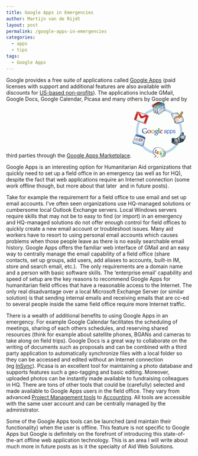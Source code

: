 ```yaml
---
title: Google Apps in Emergencies
author: Martijn van de Rijdt
layout: post
permalink: /google-apps-in-emergencies
categories:
  - apps
  - tips
tags:
  - Google Apps
---
```

Google provides a free suite of applications called [Google Apps][1] (paid licenses with support and additional features are also available with discounts for [US-based non-profits][2]). The applications include GMail, Google Docs, Google Calendar, Picasa and many others by Google and by third parties through the [Google Apps Marketplace][3].[![Google Apps Logo][4]][5]

 [1]: http://www.google.com/apps/intl/en/group/index.html "Google Apps web site"
 [2]: http://www.google.com/apps/intl/en/nonprofit/index.html "Google Apps for Non-Profits web site"
 [3]: http://www.google.com/enterprise/marketplace/ "Google Apps Marketplace"
 [4]: ../files/2010/12/Google-Apps-logo-150x150.png
 [5]: http://www.google.com/apps/intl/en/business/index.html

Google Apps is an interesting option for Humanitarian Aid organizations that quickly need to set up a field office in an emergency (as well as for HQ), despite the fact that web applications require an Internet connection (some work offline though, but more about that later  and in future posts).

Take for example the requirement for a field office to use email and set up email accounts. I’ve often seen organizations use HQ-managed solutions or cumbersome local Outlook Exchange servers. Local Windows servers require skills that may not be to easy to find (or import) in an emergency and HQ-managed solutions do not offer enough control for field offices to quickly create a new email account or troubleshoot issues. Many aid workers have to resort to using personal email accounts which causes problems when those people leave as there is no easily searchable email history. Google Apps offers the familiar web interface of GMail and an easy way to centrally manage the email capability of a field office (share contacts, set up groups, add users, add aliases to accounts, built-in IM, store and search email, etc.).  The only requirements are a domain name and a person with basic software skills. The ‘enterprise email’ capability and speed of setup are the key reasons to recommend Google Apps for humanitarian field offices that have a reasonable access to the Internet. The only real disadvantage over a local Microsoft Exchange Server (or similar solution) is that sending internal emails and receiving emails that are cc-ed to several people inside the same field office require more Internet traffic.

There is a wealth of additional benefits to using Google Apps in an emergency. For example Google Calendar facilitates the scheduling of meetings, sharing of each others schedules, and reserving shared resources (think for example about satellite phones, BGANs and cameras to take along on field trips). Google Docs is a great way to collaborate on the writing of documents such as proposals and can be combined with a third party application to automatically synchronize files with a local folder so they can be accessed and edited without an Internet connection (eg [InSync][6]). Picasa is an excellent tool for maintaining a photo database and supports features such a geo-tagging and basic editing. Moreover, uploaded photos can be instantly made available to fundraising colleagues in HQ. There are tons of other tools that could be (carefully) selected and made available to Google Apps users in the field office. They vary from advanced [Project Management tools][7] to [Accounting][8]. All tools are accessible with the same user account and can be centrally managed by the administrator.

 [6]: https://www.insynchq.com/ "InSync"
 [7]: http://www.google.com/enterprise/marketplace/search?categoryId=6&orderBy=rating "Project Management tools in Google Apps Marketplace"
 [8]: http://www.google.com/enterprise/marketplace/search?categoryId=0&orderBy=rating "Accounting & Finance tools in Google Apps Marketplace"

Some of the Google Apps tools can be launched (and maintain their functionality) when the user is offline. This feature is not specific to Google Apps but Google is definitely on the forefront of introducing this state-of-the-art offline web application technology. This is an area I will write about much more in future posts as is it the specialty of Aid Web Solutions.